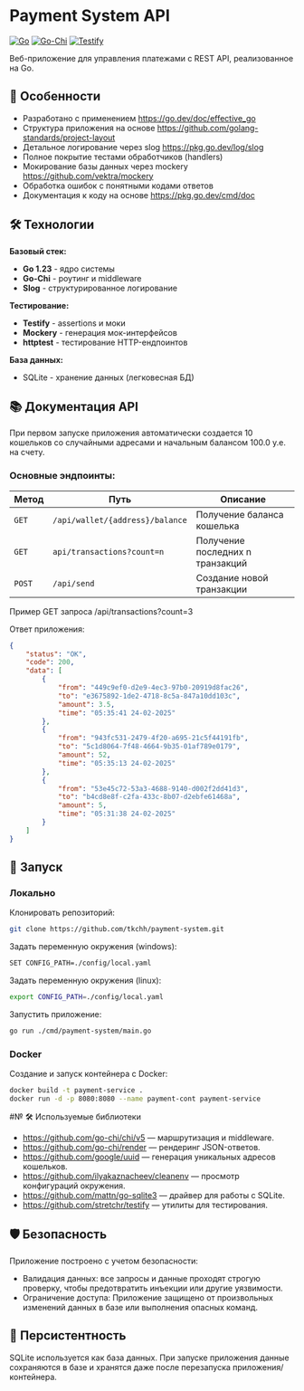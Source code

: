 # Payment System API

[![Go](https://img.shields.io/badge/Go-1.21+-00ADD8?logo=go)](https://golang.org/)
[![Go-Chi](https://img.shields.io/badge/Router-Go--Chi-6C31D5)](https://go-chi.io/)
[![Testify](https://img.shields.io/badge/Testing-Testify-2CA5E0)](https://github.com/stretchr/testify)

Веб-приложение для управления платежами с REST API, реализованное на Go.

## 🌟 Особенности
- Разработано с применением https://go.dev/doc/effective_go
- Структура приложения на основе https://github.com/golang-standards/project-layout
- Детальное логирование через slog https://pkg.go.dev/log/slog
- Полное покрытие тестами обработчиков (handlers)
- Мокирование базы данных через mockery https://github.com/vektra/mockery
- Обработка ошибок с понятными кодами ответов
- Документация к коду на основе https://pkg.go.dev/cmd/doc

## 🛠 Технологии
**Базовый стек:**
- **Go 1.23** - ядро системы
- **Go-Chi** - роутинг и middleware
- **Slog** - структурированное логирование

**Тестирование:**
- **Testify** - assertions и моки
- **Mockery** - генерация мок-интерфейсов
- **httptest** - тестирование HTTP-ендпоинтов

**База данных:**
- SQLite - хранение данных (легковесная БД)

## 📚 Документация API

При первом запуске приложения автоматически создается 10 кошельков со случайными адресами и начальным балансом 100.0 у.е. на счету.

### Основные эндпоинты:
| Метод | Путь | Описание |
|-------|------|-----------|
| `GET` | `/api/wallet/{address}/balance` | Получение баланса кошелька |
| `GET` | `api/transactions?count=n` |Получение последних n транзакций|
| `POST` | `/api/send` | Создание новой транзакции |

Пример GET запросa /api/transactions?count=3

Ответ приложения:
```JSON
{
    "status": "OK",
    "code": 200,
    "data": [
        {
            "from": "449c9ef0-d2e9-4ec3-97b0-20919d8fac26",
            "to": "e3675892-1de2-4718-8c5a-847a10dd103c",
            "amount": 3.5,
            "time": "05:35:41 24-02-2025"
        },
        {
            "from": "943fc531-2479-4f20-a695-21c5f44191fb",
            "to": "5c1d8064-7f48-4664-9b35-01af789e0179",
            "amount": 52,
            "time": "05:35:13 24-02-2025"
        },
        {
            "from": "53e45c72-53a3-4688-9140-d002f2dd41d3",
            "to": "b4cd8e8f-c2fa-433c-8b07-d2ebfe61468a",
            "amount": 5,
            "time": "05:31:38 24-02-2025"
        }
    ]
}
```

## 🚀 Запуск
### Локально
Клонировать репозиторий:
```bash
git clone https://github.com/tkchh/payment-system.git
```
Задать переменную окружения (windows):
```bash
SET CONFIG_PATH=./config/local.yaml
```
Задать переменную окружения (linux):
```bash
export CONFIG_PATH=./config/local.yaml
```
Запустить приложение:
```bash
go run ./cmd/payment-system/main.go
```
### Docker
Создание и запуск контейнера с Docker:
```bash
docker build -t payment-service .
docker run -d -p 8080:8080 --name payment-cont payment-service
```
#№ 🛠 Используемые библиотеки
- https://github.com/go-chi/chi/v5 — маршрутизация и middleware.
- https://github.com/go-chi/render — рендеринг JSON-ответов.
- https://github.com/google/uuid — генерация уникальных адресов кошельков.
- https://github.com/ilyakaznacheev/cleanenv — просмотр конфигураций окружения.
- https://github.com/mattn/go-sqlite3 — драйвер для работы с SQLite.
- https://github.com/stretchr/testify — утилиты для тестирования.
## 🛡️ Безопасность
Приложение построено с учетом безопасности:
- Валидация данных: все запросы и данные проходят строгую проверку, чтобы предотвратить инъекции или другие уязвимости.
- Ограничение доступа: Приложение защищено от произвольных изменений данных в базе или выполнения опасных команд.
## 💾 Персистентность
SQLite используется как база данных. При запуске приложения данные сохраняются в базе и хранятся даже после перезапуска приложения/контейнера.
